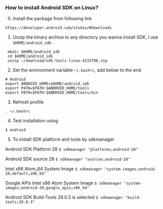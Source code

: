 ### How to install Android SDK on Linux?

0. Install the package from following link

```
https://developer.android.com/studio/#downloads
```

1. Unzip the binary archive to any directory you wanna install SDK, I use `$HOME/android_sdk`

 ```
  mkdir $HOME/android_sdk
  cd $HOME/android_sdk
  unzip ~/download/sdk-tools-linux-4333796.zip
 ```

2. Set the environment variable `~/.bashrc`, add below to the end

 ```
 # Android
 export ANDROID_HOME=$HOME/android_sdk
 export PATH=$PATH:$ANDROID_HOME/tools
 export PATH=$PATH:$ANDROID_HOME/tools/bin
 ```
3. Refresh profile

```
. ~/.bashrc
```

4. Test installation using

 `$ android`

5. To install SDK platform and tools by sdkmanager
 
  Android SDK Platform 28
 `$ sdkmanager "platforms;android-28"`
 
  Android SDK source 28
  `$ sdkmanager "sources;android-28"`
  
  Intel x86 Atom_64 System Image
 `$ sdkmanager "system-images;android-28;default;x86_64"`
 
  Google APIs Intel x86 Atom System Image
 `$ sdkmanager "system-images;android-28;google_apis;x86_64"`

  Android SDK Build-Tools 28.0.3 is selected
 `$ sdkmanager "build-tools;28.0.3"`
